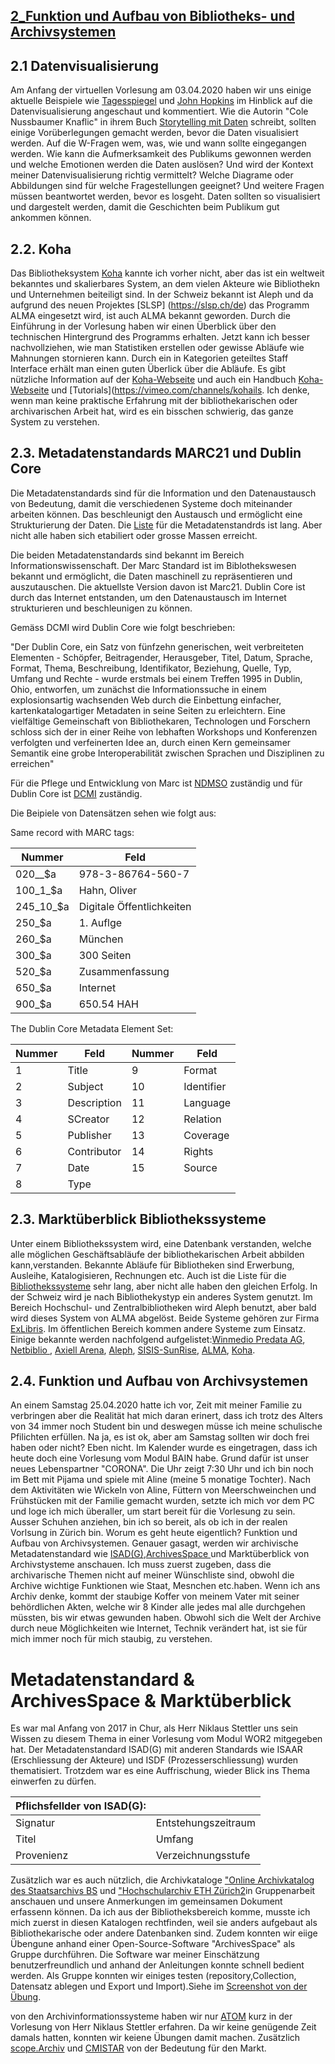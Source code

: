 ## [2_Funktion und Aufbau von Bibliotheks- und Archivsystemen]()

##  2.1 Datenvisualisierung

Am Anfang der virtuellen Vorlesung am 03.04.2020 haben wir uns einige aktuelle Beispiele wie [Tagesspiegel](https://interaktiv.tagesspiegel.de/lab/die-globale-verbreitung-des-coronavirus-im-zeitverlauf/) und [John Hopkins](https://coronavirus.jhu.edu/map.html) im Hinblick auf die Datenvisualisierung angeschaut und kommentiert. Wie die Autorin "Cole Nussbaumer Knaflic" in ihrem Buch [Storytelling mit Daten](https://www.beck-elibrary.de/10.15358/9783800653751/storytelling-mit-daten) schreibt, sollten einige Vorüberlegungen gemacht werden, bevor die Daten visualisiert werden. Auf die W-Fragen wem, was, wie und wann sollte eingegangen werden. Wie kann die Aufmerksamkeit des Publikums gewonnen werden und welche Emotionen werden die Daten auslösen? Und wird der Kontext meiner Datenvisualisierung richtig vermittelt? Welche Diagrame oder Abbildungen sind für welche Fragestellungen geeignet? Und weitere Fragen müssen beantwortet werden, bevor es losgeht. Daten sollten so visualisiert und dargestelt werden, damit die Geschichten beim Publikum gut ankommen können.


##  2.2. Koha

Das Bibliotheksystem [Koha](https://koha-community.org) kannte ich vorher nicht, aber das ist ein weltweit bekanntes und skalierbares System, an dem vielen Akteure wie Bibliothekn und Unternehmen beiteiligt sind. In der Schweiz bekannt ist Aleph und da aufgrund des neuen Projektes [SLSP] (https://slsp.ch/de) das Programm ALMA eingesetzt wird, ist auch ALMA bekannt geworden. Durch die Einführung in der Vorlesung haben wir einen Überblick über den technischen Hintergrund des Programms erhalten. Jetzt kann ich besser nachvollziehen, wie man Statistiken erstellen oder gewisse Abläufe wie Mahnungen stornieren kann. Durch ein in Kategorien geteiltes Staff Interface erhält man einen guten Überlick über die Abläufe. Es gibt nützliche Information auf der [Koha-Webseite](https://koha-community.org) und auch ein Handbuch [Koha-Webseite](https://koha-community.org/manual/19.11/en/html/#) und [Tutorials](https://vimeo.com/channels/kohails. Ich denke, wenn man keine praktische Erfahrung mit der bibliothekarischen oder archivarischen Arbeit hat, wird es ein bisschen schwierig, das ganze System zu verstehen.


##  2.3. Metadatenstandards MARC21 und Dublin Core

Die Metadatenstandards sind für die Information und den Datenaustausch von Bedeutung, damit die verschiedenen Systeme doch miteinander arbeiten können. Das beschleunigt den Austausch und ermöglicht eine Strukturierung der Daten. Die [Liste](http://www.dcc.ac.uk/resources/metadata-standards/list) für die Metadatenstandrds ist lang. Aber nicht alle haben sich etabiliert oder grosse Massen erreicht.

Die beiden Metadatenstandards sind bekannt im Bereich Informationswissenschaft. Der Marc Standard ist im Biblothekswesen bekannt und ermöglicht, die Daten maschinell zu repräsentieren und auszutauschen. Die aktuellste Version davon ist Marc21. Dublin Core ist durch das Internet entstanden, um den Datenaustausch im Internet strukturieren und beschleunigen zu können. 

Gemäss DCMI wird Dublin Core wie folgt beschrieben:

"Der Dublin Core, ein Satz von fünfzehn generischen, weit verbreiteten Elementen - Schöpfer, Beitragender, Herausgeber, Titel, Datum, Sprache, Format, Thema, Beschreibung, Identifikator, Beziehung, Quelle, Typ, Umfang und Rechte - wurde erstmals bei einem Treffen 1995 in Dublin, Ohio, entworfen, um zunächst die Informationssuche in einem explosionsartig wachsenden Web durch die Einbettung einfacher, kartenkatalogartiger Metadaten in seine Seiten zu erleichtern. Eine vielfältige Gemeinschaft von Bibliothekaren, Technologen und Forschern schloss sich der in einer Reihe von lebhaften Workshops und Konferenzen verfolgten und verfeinerten Idee an, durch einen Kern gemeinsamer Semantik eine grobe Interoperabilität zwischen Sprachen und Disziplinen zu erreichen"

Für die Pflege und Entwicklung von Marc ist [NDMSO](http://www.loc.gov/marc/ndmso.html) zuständig und für Dublin Core ist [DCMI](https://dublincore.org/about/) zuständig.

Die Beipiele von Datensätzen sehen wie folgt aus:


Same record with MARC tags:

| Nummer|       Feld|    
| ------ |    ------ |    
| 020__$a  | 978-3-86764-560-7|       
| 100_1_$a  | Hahn, Oliver|        
| 245_10_$a | Digitale Öffentlichkeiten| 
| 250_$a    |1. Auflge|     
| 260_$a    | München|    
| 300_$a    | 300 Seiten|      
| 520_$a   | Zusammenfassung|   
| 650_$a   | Internet|          
| 900_$a   | 650.54 HAH| 


The Dublin Core Metadata Element Set:  

| Nummer| Feld|     Nummer|   Feld      |
| ------ | ------  |------ | ------     |
| 1   | Title|        9|     Format|
| 2   | Subject|     10|     Identifier|
| 3   | Description| 11|     Language|
| 4   | SCreator|    12|     Relation|
| 5   | Publisher|   13|     Coverage|
| 6   | Contributor| 14|     Rights||
| 7   | Date|        15|     Source|
| 8   | Type|


##  2.3. Marktüberblick Bibliothekssysteme

Unter einem Bibliothekssystem wird, eine Datenbank verstanden, welche alle möglichen Geschäftsabläufe der bibliothekarischen Arbeit abbilden kann,verstanden. Bekannte Abläufe für Bibliotheken sind Erwerbung, Ausleihe, Katalogisieren, Rechnungen etc. Auch ist die Liste für die [Bibliothekssysteme](https://homepage.ruhr-uni-bochum.de/Joerg.Becker/bibliothekssysteme.htm ) sehr lang, aber nicht alle haben den gleichen Erfolg. In der Schweiz wird je nach Bibliothekystyp ein anderes System genutzt. Im Bereich Hochschul- und Zentralbibliotheken wird Aleph benutzt, aber bald wird dieses System von ALMA abgelöst. Beide Systeme gehören zur Firma [ExLibris](https://www.exlibrisgroup.com/de/). Im öffentlichen Bereich kommen andere Systeme zum Einsatz. Einige bekannte werden nachfolgend aufgelistet:[Winmedio Predata AG](https://www.predata.ch/de/Bibliothekssoftware/winMedionet), [Netbiblio ](http://www.alcoda.ch/index.php/de/), [Axiell Arena](https://www.axiell.com/solutions/library-software/), [Aleph](https://www.exlibrisgroup.com/de/products/aleph-integrated-library-system/), [SISIS-SunRise](https://www.oclc.org/de/sunrise.html), [ALMA](https://www.exlibrisgroup.com/de/produkte/alma-cloudgestuetzte-bibliotheksplattform/), [Koha](https://koha-community.org).


##  2.4. Funktion und Aufbau von Archivsystemen
 
 
 An einem  Samstag 25.04.2020 hatte ich vor, Zeit  mit meiner Familie zu verbringen aber die Realität hat mich daran erinert, dass ich trotz des Alters von 34 immer noch Student bin und deswegen müsse ich meine schulische Pfilichten erfüllen. Na ja, es ist ok, aber am Samstag sollten wir doch  frei haben oder nicht? Eben nicht. Im Kalender wurde es eingetragen, dass ich heute doch eine Vorlesung vom Modul BAIN habe. Grund dafür ist unser neues Lebenspartner "CORONA". Die Uhr zeigt 7:30 Uhr und ich bin noch im Bett mit Pijama und spiele mit Aline (meine 5 monatige Tochter). Nach dem Aktivitäten wie Wickeln von Aline, Füttern von Meerschweinchen und Frühstücken mit der Familie gemacht wurden, setzte ich mich vor dem PC und loge ich mich überaller, um start bereit für die Vorlesung zu sein. Ausser Schuhen anziehen, bin ich so bereit, als ob ich in der realen Vorlsung in Zürich bin. Worum es geht heute eigentlich? Funktion und Aufbau von Archivsystemen. Genauer gasagt, werden wir archivische Metadatenstandard wie [ISAD(G)](https://de.wikipedia.org/wiki/ISAD(G)),[ArchivesSpace ](http://archivesspace.org/community/whos-using-archivesspace) und Marktüberblick von Archivstysteme anschauen. Ich muss zuerst zugeben, dass die archivarische Themen nicht auf meiner Wünschliste sind, obwohl die Archive wichtige Funktionen wie Staat, Mesnchen etc.haben. Wenn ich ans Archiv denke, kommt der staubige Koffer von meinem Vater mit seiner behördlichen Akten, welche wir 8 Kinder alle jedes mal alle durchgehen müssten, bis wir etwas gewunden haben. Obwohl sich die Welt der Archive durch neue Möglichkeiten wie Internet, Technik verändert hat, ist sie für mich immer noch für mich staubig, zu verstehen.
 
 
 
 # Metadatenstandard & ArchivesSpace & Marktüberblick
 
 Es war mal Anfang von 2017 in Chur, als Herr Niklaus Stettler uns sein Wissen zu diesem Thema in einer Vorlesung vom Modul WOR2  mitgegeben hat. Der Metadatenstandard ISAD(G) mit anderen Standards wie ISAAR (Erschliessung der Akteure) und ISDF (Prozesserschliessung) wurden thematisiert. Trotzdem war es eine Auffrischung, wieder Blick ins Thema einwerfen zu dürfen. 
 

| Pflichsfellder von ISAD(G): |                    |    
| ------                      |    ------          |    
| Signatur                    | Entstehungszeitraum|       
| Titel                       | Umfang             |        
| Provenienz                  |  Verzeichnungsstufe| 


Zusätzlich war es auch nützlich, die Archivkataloge ["Online Archivkatalog des Staatsarchivs
BS](https://query.staatsarchiv.bs.ch/query/suchinfo.aspx) und ["Hochschularchiv ETH Zürich2](http://archivdatenbank-online.ethz.ch/)in Gruppenarbeit anschauen und unsere Anmerkungen im gemeinsamen Dokument erfassenn können. Da ich aus der Bibliotheksbereich komme, musste ich mich zuerst in diesen Katalogen rechtfinden, weil sie anders aufgebaut als Bibliothekarische oder andere Datenbanken sind.  Zudem konnten wir eiige Übengune anhand einer Open-Source-Software "ArchivesSpace"  als Gruppe durchführen. Die Software war meiner Einschätzung benutzerfreundlich und anhand der Anleitungen konnte schnell bedient werden. Als Gruppe konnten wir einiges testen (repository,Collection, Datensatz ablegen und Export und Import).Siehe im [Screenshot von der Übung](https://pad.gwdg.de/uploads/upload_e09d85052a9ec3423ad0517d2f788dc7.png).

von den Archivinformationssysteme haben wir nur [ATOM](https://www.accesstomemory.org) kurz in der Vorlesung von Herr Niklaus Stettler erfahren. Da wir keine genügende Zeit damals hatten, konnten wir keiene Übungen damit machen. Zusätzlich 
[scope.Archiv](http://www.scope.ch) und [CMISTAR](https://www.cmiag.ch/cmistar) von der Bedeutung für den Markt.

 
